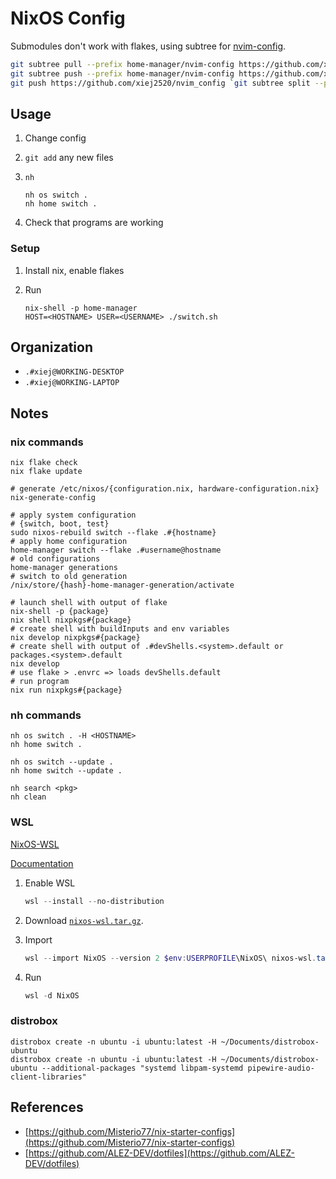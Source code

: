 # NixOS Config

Submodules don't work with flakes, using subtree for
[nvim-config](https://www.github.com/xiej2520/nvim-config).

```sh
git subtree pull --prefix home-manager/nvim-config https://github.com/xiej2520/nvim_config main --squash
git subtree push --prefix home-manager/nvim-config https://github.com/xiej2520/nvim_config main
git push https://github.com/xiej2520/nvim_config `git subtree split --prefix=home-manager/nvim_config main`:forcepush --force
```

## Usage

1. Change config
2. `git add` any new files
3. `nh`

   ```shell
   nh os switch .
   nh home switch .
   ```

4. Check that programs are working

### Setup

1. Install nix, enable flakes
2. Run

   ```shell
   nix-shell -p home-manager
   HOST=<HOSTNAME> USER=<USERNAME> ./switch.sh
   ```

## Organization

- `.#xiej@WORKING-DESKTOP`
- `.#xiej@WORKING-LAPTOP`

## Notes

### nix commands

```shell
nix flake check
nix flake update

# generate /etc/nixos/{configuration.nix, hardware-configuration.nix}
nix-generate-config

# apply system configuration
# {switch, boot, test}
sudo nixos-rebuild switch --flake .#{hostname}
# apply home configuration
home-manager switch --flake .#username@hostname
# old configurations
home-manager generations
# switch to old generation
/nix/store/{hash}-home-manager-generation/activate

# launch shell with output of flake
nix-shell -p {package}
nix shell nixpkgs#{package}
# create shell with buildInputs and env variables
nix develop nixpkgs#{package}
# create shell with output of .#devShells.<system>.default or packages.<system>.default
nix develop
# use flake > .envrc => loads devShells.default
# run program
nix run nixpkgs#{package}
```

### nh commands

```shell
nh os switch . -H <HOSTNAME>
nh home switch .

nh os switch --update .
nh home switch --update .

nh search <pkg>
nh clean
```

### WSL

[NixOS-WSL](https://github.com/nix-community/NixOS-WSL?tab=readme-ov-file)

[Documentation](https://nix-community.github.io/NixOS-WSL/index.html)

1. Enable WSL

   ```Powershell
   wsl --install --no-distribution
   ```

2. Download [`nixos-wsl.tar.gz`](https://github.com/nix-community/NixOS-WSL/releases/latest).
3. Import

   ```Powershell
   wsl --import NixOS --version 2 $env:USERPROFILE\NixOS\ nixos-wsl.tar.gz
   ```

4. Run

   ```Powershell
   wsl -d NixOS
   ```

### distrobox

```shell
distrobox create -n ubuntu -i ubuntu:latest -H ~/Documents/distrobox-ubuntu
distrobox create -n ubuntu -i ubuntu:latest -H ~/Documents/distrobox-ubuntu --additional-packages "systemd libpam-systemd pipewire-audio-client-libraries"
```

## References

- [https://github.com/Misterio77/nix-starter-configs](https://github.com/Misterio77/nix-starter-configs)
- [https://github.com/ALEZ-DEV/dotfiles](https://github.com/ALEZ-DEV/dotfiles)
